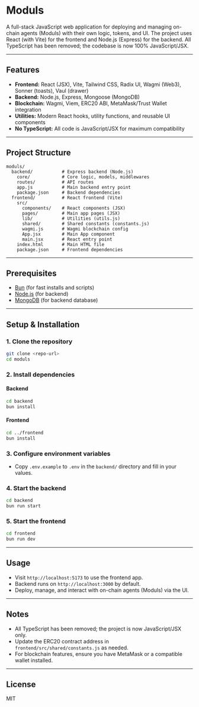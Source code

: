# Moduls

A full-stack JavaScript web application for deploying and managing on-chain agents (Moduls) with their own logic, tokens, and UI. The project uses React (with Vite) for the frontend and Node.js (Express) for the backend. All TypeScript has been removed; the codebase is now 100% JavaScript/JSX.

---

## Features
- **Frontend:** React (JSX), Vite, Tailwind CSS, Radix UI, Wagmi (Web3), Sonner (toasts), Vaul (drawer)
- **Backend:** Node.js, Express, Mongoose (MongoDB)
- **Blockchain:** Wagmi, Viem, ERC20 ABI, MetaMask/Trust Wallet integration
- **Utilities:** Modern React hooks, utility functions, and reusable UI components
- **No TypeScript:** All code is JavaScript/JSX for maximum compatibility

---

## Project Structure

```
moduls/
  backend/           # Express backend (Node.js)
    core/            # Core logic, models, middlewares
    routes/          # API routes
    app.js           # Main backend entry point
    package.json     # Backend dependencies
  frontend/          # React frontend (Vite)
    src/
      components/    # React components (JSX)
      pages/         # Main app pages (JSX)
      lib/           # Utilities (utils.js)
      shared/        # Shared constants (constants.js)
      wagmi.js       # Wagmi blockchain config
      App.jsx        # Main App component
      main.jsx       # React entry point
    index.html       # Main HTML file
    package.json     # Frontend dependencies
```

---

## Prerequisites
- [Bun](https://bun.sh/) (for fast installs and scripts)
- [Node.js](https://nodejs.org/) (for backend)
- [MongoDB](https://www.mongodb.com/) (for backend database)

---

## Setup & Installation

### 1. Clone the repository
```sh
git clone <repo-url>
cd moduls
```

### 2. Install dependencies
#### Backend
```sh
cd backend
bun install
```
#### Frontend
```sh
cd ../frontend
bun install
```

### 3. Configure environment variables
- Copy `.env.example` to `.env` in the `backend/` directory and fill in your values.

### 4. Start the backend
```sh
cd backend
bun run start
```

### 5. Start the frontend
```sh
cd frontend
bun run dev
```

---

## Usage
- Visit `http://localhost:5173` to use the frontend app.
- Backend runs on `http://localhost:3000` by default.
- Deploy, manage, and interact with on-chain agents (Moduls) via the UI.

---

## Notes
- All TypeScript has been removed; the project is now JavaScript/JSX only.
- Update the ERC20 contract address in `frontend/src/shared/constants.js` as needed.
- For blockchain features, ensure you have MetaMask or a compatible wallet installed.

---

## License
MIT
